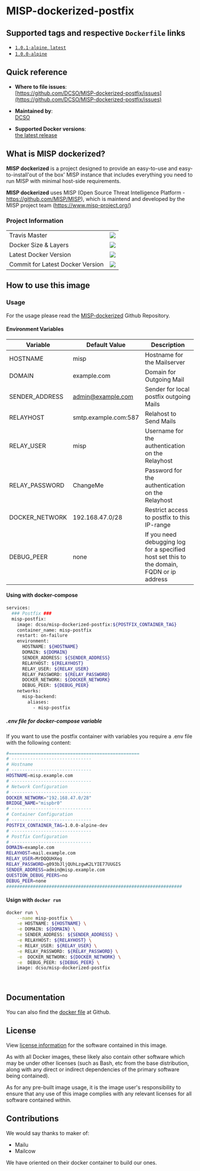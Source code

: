 # MISP-dockerized-postfix

## Supported tags and respective `Dockerfile` links

- [`1.0.1-alpine`, `latest`][2]
- [`1.0.0-alpine`][1]

[1]: https://github.com/DCSO/MISP-dockerized-postfix/blob/master/1.0.0-alpine/Dockerfile
[2]: https://github.com/DCSO/MISP-dockerized-postfix/blob/master/1.0.1-alpine/Dockerfile

## Quick reference

-	**Where to file issues**:  
	[https://github.com/DCSO/MISP-dockerized-postfix/issues](https://github.com/DCSO/MISP-dockerized-postfix/issues)

-	**Maintained by**:  
	[DCSO](https://github.com/DCSO)

-	**Supported Docker versions**:  
	[the latest release](https://github.com/docker/docker-ce/releases/latest)

## What is MISP dockerized?

**MISP dockerized** is a project designed to provide an easy-to-use and easy-to-install'out of the box' MISP instance that includes everything you need to run MISP with minimal host-side requirements. 

**MISP dockerized** uses MISP (Open Source Threat Intelligence Platform - https://github.com/MISP/MISP), which is maintend and developed by the MISP project team (https://www.misp-project.org/)

### Project Information

| | |
|-|-|
| Travis Master | [![][101]][102] |
| Docker Size & Layers | [![][104]][107]|
| Latest Docker Version | [![][105]][107]|
| Commit for Latest Docker Version | [![][106]][107]|

[101]: https://travis-ci.org/DCSO/MISP-dockerized-postfix.svg?branch=master
[102]: https://travis-ci.org/DCSO/MISP-dockerized-postfix
[104]: https://images.microbadger.com/badges/image/dcso/misp-dockerized-postfix.svg
[105]: https://images.microbadger.com/badges/version/dcso/misp-dockerized-postfix.svg
[106]: https://images.microbadger.com/badges/commit/dcso/misp-dockerized-postfix.svg
[107]: https://microbadger.com/images/dcso/misp-dockerized-postfix




## How to use this image

### Usage

For the usage please read the [MISP-dockerized](https://github.com/DCSO/MISP-dockerized) Github Repository.

#### Environment Variables

| Variable | Default Value | Description|
|---|---|---|
HOSTNAME|misp|Hostname for the Mailserver | 
|DOMAIN|example.com| Domain for Outgoing Mail |
|SENDER_ADDRESS|admin@example.com|Sender for local postfix outgoing Mails|
|RELAYHOST|smtp.example.com:587|Relahost to Send Mails|
|RELAY_USER|misp|Username for the authentication on the Relayhost|
|RELAY_PASSWORD|ChangeMe| Password for the authentication on the Relayhost|
|DOCKER_NETWORK|192.168.47.0/28|Restrict access to postfix to this IP-range|
|DEBUG_PEER|none| If you need debugging log for a specified host set this to the domain, FQDN or ip address|

#### Using with docker-compose
``` bash
services:
  ### Postfix ###
  misp-postfix:
    image: dcso/misp-dockerized-postfix:${POSTFIX_CONTAINER_TAG}
    container_name: misp-postfix
    restart: on-failure
    environment:
      HOSTNAME: ${HOSTNAME}
      DOMAIN: ${DOMAIN}
      SENDER_ADDRESS: ${SENDER_ADDRESS}
      RELAYHOST: ${RELAYHOST}
      RELAY_USER: ${RELAY_USER}
      RELAY_PASSWORD: ${RELAY_PASSWORD}
      DOCKER_NETWORK: ${DOCKER_NETWORK}
      DEBUG_PEER: ${DEBUG_PEER}
    networks:
      misp-backend:
        aliases:
          - misp-postfix

```

##### .env file for docker-compose variable
If you want to use the postfix container with variables you require a .env file with the following content:
``` bash
#=================================================
# ------------------------------
# Hostname
# ------------------------------
HOSTNAME=misp.example.com
# ------------------------------
# Network Configuration
# ------------------------------
DOCKER_NETWORK="192.168.47.0/28"
BRIDGE_NAME="mispbr0"
# ------------------------------
# Container Configuration
# ------------------------------
POSTFIX_CONTAINER_TAG=1.0.0-alpine-dev
# ------------------------------
# Postfix Configuration
# ------------------------------
DOMAIN=example.com
RELAYHOST=mail.example.com
RELAY_USER=MrDQQUHXeg
RELAY_PASSWORD=g093bJljQUhLzgwK2LYIE77UUGIS
SENDER_ADDRESS=admin@misp.example.com
QUESTION_DEBUG_PEERS=no
DEBUG_PEER=none
##################################################################
```

#### Usign with `docker run`
``` bash
docker run \
    --name misp-postfix \
    -e HOSTNAME: ${HOSTNAME} \
    -e DOMAIN: ${DOMAIN} \
    -e SENDER_ADDRESS: ${SENDER_ADDRESS} \
    -e RELAYHOST: ${RELAYHOST} \
    -e RELAY_USER: ${RELAY_USER} \
    -e RELAY_PASSWORD: ${RELAY_PASSWORD} \
    -e  DOCKER_NETWORK: ${DOCKER_NETWORK} \
    -e  DEBUG_PEER: ${DEBUG_PEER} \
    image: dcso/misp-dockerized-postfix
    
    
```


## Documentation
You can also find the [docker file](https://github.com/DCSO/MISP-dockerized-postfix/) at Github.


## License

View [license information](https://github.com/DCSO/MISP-dockerized-proxy/blob/master/LICENSE) for the software contained in this image.

As with all Docker images, these likely also contain other software which may be under other licenses (such as Bash, etc from the base distribution, along with any direct or indirect dependencies of the primary software being contained).

As for any pre-built image usage, it is the image user's responsibility to ensure that any use of this image complies with any relevant licenses for all software contained within.

## Contributions

We would say thanks to maker of:
- Mailu
- Mailcow

We have oriented on their docker container to build our ones.